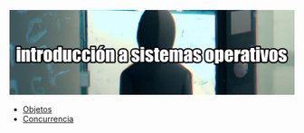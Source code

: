 ![](/Img/2.jpg)

- [Objetos](/Documentos/objetos.md)
- [Concurrencia](/Documentos/concurrencia.md.md)